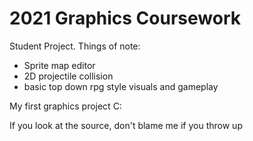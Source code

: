 # 2021 Graphics Coursework

Student Project. Things of note:

- Sprite map editor
- 2D projectile collision
- basic top down rpg style visuals and gameplay

My first graphics project C:

If you look at the source, don't blame me if you throw up